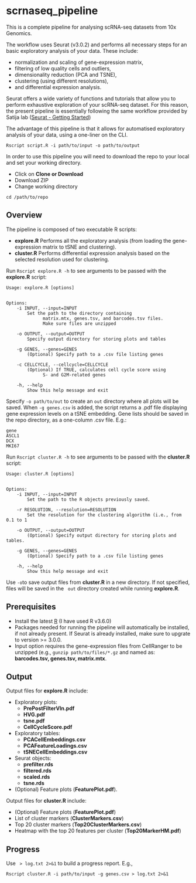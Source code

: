 # scrnaseq_pipeline

This is a complete pipeline for analysing scRNA-seq datasets from 10x Genomics.

The workflow uses Seurat (v3.0.2) and performs all necessary steps for an basic exploratory analysis of your data. These include:
- normalization and scaling of gene-expression matrix, 
- filtering of low quality cells and outliers, 
- dimensionality reduction (PCA and TSNE), 
- clustering (using different resolutions), 
- and differential expression analysis.

Seurat offers a wide variety of functions and tutorials that allow you to perform exhaustive exploration of your scRNA-seq dataset. For this reason, the present pipeline is essentially following the same workflow provided by Satija lab ([Seurat - Getting Started](https://satijalab.org/seurat/v3.0/pbmc3k_tutorial.html))

The advantage of this pipeline is that it allows for automatised exploratory analysis of your data, using a one-liner on the CLI. 

```
Rscript script.R -i path/to/input -o path/to/output 
```

In order to use this pipeline you will need to download the repo to your local and set your working directory.
- Click on **Clone or Download**
- Download ZIP
- Change working directory

```
cd /path/to/repo 
```
## Overview
The pipeline is composed of two executable R scripts:
- **explore.R** Performs all the exploratory analysis (from loading the gene-expression matrix to tSNE and clustering).
- **cluster.R** Performs differential expression analysis based on the selected resolution used for clustering.

Run `Rscript explore.R -h` to see arguments to be passed with the **explore.R** script:

```
Usage: explore.R [options]


Options:
	-i INPUT, --input=INPUT
		Set the path to the directory containing
              matrix.mtx, genes.tsv, and barcodes.tsv files. 
              Make sure files are unzipped

	-o OUTPUT, --output=OUTPUT
		Specify output directory for storing plots and tables

	-g GENES, --genes=GENES
		(Optional) Specify path to a .csv file listing genes

	-c CELLCYCLE, --cellcycle=CELLCYCLE
		(Optional) If TRUE, calculates cell cycle score using 
              S- and G2M-related genes

	-h, --help
		Show this help message and exit

```
Specify `-o path/to/out` to create an `out` directory where all plots will be saved.
When `-g genes.csv` is added, the script returns a .pdf file displaying gene expression levels on a tSNE embedding. Gene lists should be saved in the repo directory, as a one-column .csv file. E.g.:

```
gene
ASCL1
DCX
MKI67
```

Run `Rscript cluster.R -h` to see arguments to be passed with the **cluster.R** script:

```
Usage: cluster.R [options]


Options:
	-i INPUT, --input=INPUT
		Set the path to the R objects previously saved.

	-r RESOLUTION, --resolution=RESOLUTION
		Set the resolution for the clustering algorithm (i.e., from 0.1 to 1

	-o OUTPUT, --output=OUTPUT
		(Optional) Specify output directory for storing plots and tables.

	-g GENES, --genes=GENES
		(Optional) Specify path to a .csv file listing genes 

	-h, --help
		Show this help message and exit

```
Use `-o`to save output files from **cluster.R** in a new directory. If not specified, files will be saved in the `
out` directory created while running **explore.R**.

## Prerequisites
- Install the latest [R](https://www.r-project.org/) (I have used R v3.6.0)
- Packages needed for running the pipeline will automatically be installed, if not already present. If Seurat is already installed, make sure to upgrate to version >= 3.0.0.
- Input option requires the gene-expression files from CellRanger to be unzipped (e.g., `gunzip path/to/files/*.gz` and named as: **barcodes.tsv, genes.tsv, matrix.mtx**.

## Output 
Output files for **explore.R** include:
- Exploratory plots: 
	- **PrePostFilterVln.pdf**
	- **HVG.pdf**
	- **tsne.pdf**
	- **CellCycleScore.pdf**
- Exploratory tables:
	- **PCACellEmbeddings.csv**
	- **PCAFeatureLoadings.csv**
	- **tSNECellEmbeddings.csv**
- Seurat objects:
	- **prefilter.rds**
	- **filtered.rds**
	- **scaled.rds**
	- **tsne.rds**
- (Optional) Feature plots (**FeaturePlot.pdf**).

Output files for **cluster.R** include:
- (Optional) Feature plots (**FeaturePlot.pdf**)
- List of cluster markers (**ClusterMarkers.csv**)
- Top 20 cluster markers (**Top20ClusterMarkers.csv**)
- Heatmap with the top 20 features per cluster (**Top20MarkerHM.pdf**)

## Progress
Use ` > log.txt 2>&1` to build a progress report. E.g., 

```
Rscript cluster.R -i path/to/input -g genes.csv > log.txt 2>&1

